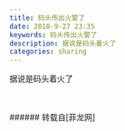 ```yaml
---
title: 码头传出火警了
date: 2018-9-27 23:35
keywords: 码头传出火警了
description: 据说是码头着火了
categories: sharing
---
```

<td class="t_f" id="postmessage_1893421">

据说是码头着火了<br/>
<br/>
<img alt="" border="0" class="zoom" data-cf-modified-0728561856e5a3c845fcb719-="" file="http://www.flw.ph/data/appbyme/upload/image/201809/27/xZhR66jGRkyQ.jpg" id="aimg_nDIp3" lazyloadthumb="1" onclick="" onmouseover="" src="http://www.flw.ph/data/appbyme/upload/image/201809/27/xZhR66jGRkyQ.jpg"/><br/>
<br/>
</td>
###### 转载自[菲龙网]